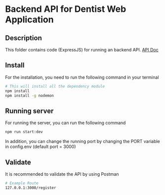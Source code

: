 # Backend API for Dentist Web Application
## Description
This folder contains code (ExpressJS) for running an backend API. [API Doc](https://documenter.getpostman.com/view/19423217/2s83tCMDkT)
## Install
For the installation, you need to run the following command in your terminal
```sh
# This will install all the dependency module
npm install
npm install -g nodemon
```
## Running server
For running the server, you can run the following command
```sh
npm run start:dev
```
In addition, you can change the running port by changing the PORT variable in config.env (default port = 3000)
## Validate
It is recommended to validate the API by using Postman
```sh
# Example Route
127.0.0.1:3000/register
```